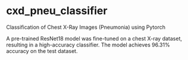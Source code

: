 # cxd_pneu_classifier
Classification of Chest X-Ray Images (Pneumonia) using Pytorch

A pre-trained ResNet18 model was fine-tuned on a chest X-ray dataset, resulting in a high-accuracy classifier. The model achieves 96.31% accuracy on the test dataset.